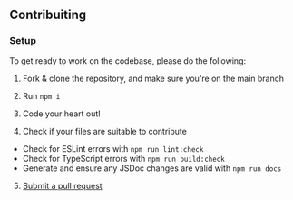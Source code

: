 ## Contribuiting

### Setup
To get ready to work on the codebase, please do the following:

 1. Fork & clone the repository, and make sure you're on the main branch

 2. Run `npm i`

 3. Code your heart out!

 4. Check if your files are suitable to contribute
  - Check for ESLint errors with `npm run lint:check`
  - Check for TypeScript errors with `npm run build:check`
  - Generate and ensure any JSDoc changes are valid with `npm run docs`

 5. [Submit a pull request](https://github.com/davipatricio/helly/compare)
